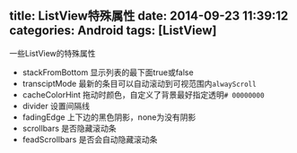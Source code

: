 title: ListView特殊属性
date: 2014-09-23 11:39:12
categories: Android
tags: [ListView]
---
一些ListView的特殊属性
<!--more-->
- stackFromBottom 显示列表的最下面true或false
- transciptMode 最新的条目可以自动滚动到可视范围内`alwayScroll`
- cacheColorHint 拖动时颜色，自定义了背景最好指定透明`# 00000000`
- divider 设置间隔线
- fadingEdge 上下边的黑色阴影，none为没有阴影
- scrollbars 是否隐藏滚动条
- feadScrollbars 是否会自动隐藏滚动条